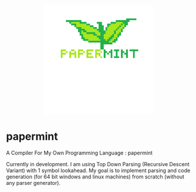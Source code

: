 <p align="center">
<img src="./logo_highres.png" alt="Alt Text" height="300" width="300"></img>
</p>
  
# papermint
A Compiler For My Own Programming Language : papermint

Currently in development. I am using Top Down Parsing (Recursive Descent Variant) with 1 symbol lookahead. 
My goal is to implement parsing and code generation (for 64 bit windows and linux machines) from scratch (without any parser generator).
